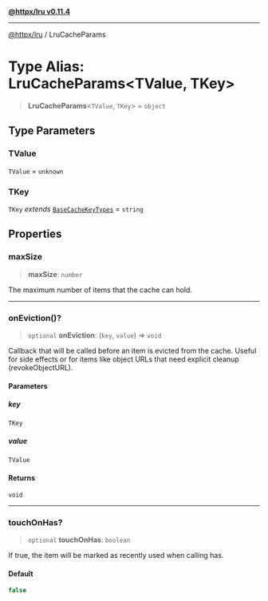 [**@httpx/lru v0.11.4**](../README.md)

***

[@httpx/lru](../README.md) / LruCacheParams

# Type Alias: LruCacheParams\<TValue, TKey\>

> **LruCacheParams**\<`TValue`, `TKey`\> = `object`

## Type Parameters

### TValue

`TValue` = `unknown`

### TKey

`TKey` *extends* [`BaseCacheKeyTypes`](BaseCacheKeyTypes.md) = `string`

## Properties

### maxSize

> **maxSize**: `number`

The maximum number of items that the cache can hold.

***

### onEviction()?

> `optional` **onEviction**: (`key`, `value`) => `void`

Callback that will be called before an item is evicted from the cache.
Useful for side effects or for items like object URLs that need explicit cleanup (revokeObjectURL).

#### Parameters

##### key

`TKey`

##### value

`TValue`

#### Returns

`void`

***

### touchOnHas?

> `optional` **touchOnHas**: `boolean`

If true, the item will be marked as recently used when calling has.

#### Default

```ts
false
```
